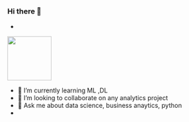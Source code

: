 ### Hi there 👋

- 
<a href="https://user-images.githubusercontent.com/74038190/225813708-98b745f2-7d22-48cf-9150-083f1b00d6c9.gif" target="blank"><img align="center" src="URL_TO_YOUR_IMAGE" height="100" /></a>


- 🌱 I’m currently learning ML ,DL
- 👯 I’m looking to collaborate on any analytics project
- 💬 Ask me about data science, business anaytics, python
- 
<!--
**vishakhaa10/vishakhaa10** is a ✨ _special_ ✨ repository because its `README.md` (this file) appears on your GitHub profile.

Here are some ideas to get you started:

- 🔭 I’m currently working on ...

- 🤔 I’m looking for help with ...
- 💬 Ask me about data science, business anaytics, python
- 📫 How to reach me: 
- 😄 Pronouns: ...
- ⚡ Fun fact: ...
-->
